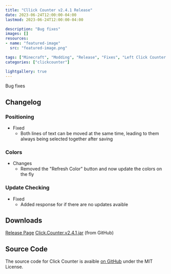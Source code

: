 ```yaml
---
title: "Cllick Counter v2.4.1 Release"
date: 2023-06-24T12:00:00-04:00
lastmod: 2023-06-24T12:00:00-04:00

description: "Bug fixes"
images: []
resources:
- name: "featured-image"
  src: "featured-image.png"

tags: ["Minecraft", "Modding", "Release", "Fixes", "Left Click Counter Mod", "Click Counter"]
categories: ["clickcounter"]

lightgallery: true
---
```


Bug fixes

<!--more-->

## Changelog

### Positioning
  - Fixed
    - Both lines of text can be moved at the same time, leading to them always being selected together after saving

### Colors
  - Changes
    - Removed the "Refresh Color" button and now update the colors on the fly

### Update Checking
  - Fixed
    - Added response for if there are no updates avaible

## Downloads
[Release Page](https://github.com/joshuafhiggins/clickcounter/releases/tag/v2.4.1)
[Click.Counter.v2.4.1.jar](https://github.com/joshuafhiggins/clickcounter/releases/download/v2.4.1/Click.Counter.v2.4.1.jar) (from GitHub)

## Source Code
The source code for Click Counter is avaible [on GitHub](https://github.com/joshuafhiggins/clickcounter/) under the MIT License.